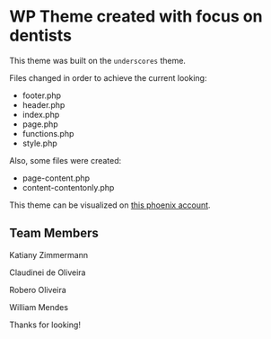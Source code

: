 WP Theme created with focus on dentists
===

This theme was built on the `underscores` theme. 

Files changed in order to achieve the current looking:

* footer.php
* header.php
* index.php
* page.php
* functions.php
* style.php

Also, some files were created:

* page-content.php
* content-contentonly.php

This theme can be visualized on [this phoenix account](http://phoenix.sheridanc.on.ca/~ccit1930).


Team Members
------------

Katiany Zimmermann

Claudinei de Oliveira

Robero Oliveira

William Mendes

Thanks for looking!